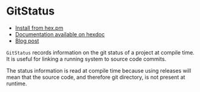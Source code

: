 # GitStatus

- [Install from hex.pm](https://hex.pm/packages/git_status)
- [Documentation available on hexdoc](https://hexdocs.pm/git_status)
- [Blog post](http://crowdhailer.me/2018-02-18/git-status-for-elixir-builds/)

`GitStatus` records information on the git status of a project at compile time.
It is useful for linking a running system to source code commits.

The status information is read at compile time because using releases will mean that the source code, and therefore git directory, is not present at runtime.

